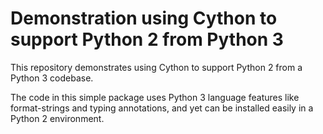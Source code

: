 Demonstration using Cython to support Python 2 from Python 3
============================================================

This repository demonstrates using Cython to support Python 2 from a Python 3
codebase.

The code in this simple package uses Python 3 language features like
format-strings and typing annotations, and yet can be installed easily in a
Python 2 environment.
